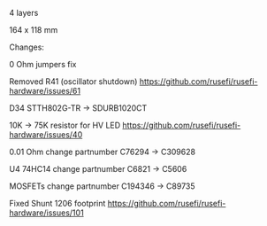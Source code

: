 4 layers

164 x 118 mm

Changes:

0 Ohm jumpers fix

Removed R41 (oscillator shutdown) https://github.com/rusefi/rusefi-hardware/issues/61

D34 STTH802G-TR -> SDURB1020CT

10K -> 75K resistor for HV LED https://github.com/rusefi/rusefi-hardware/issues/40

0.01 Ohm change partnumber C76294 -> C309628

U4 74HC14 change partnumber C6821 -> C5606

MOSFETs change partnumber C194346 -> C89735

Fixed Shunt 1206 footprint https://github.com/rusefi/rusefi-hardware/issues/101